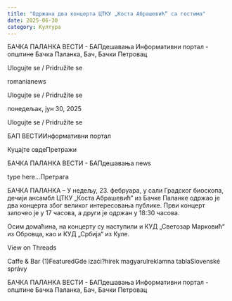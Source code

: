 ```yaml
---
title: "Одржана два концерта ЦТКУ „Коста Абрашевић“ са гостима"
date: 2025-06-30
category: Култура
---
```


БАЧКА ПАЛАНКА ВЕСТИ - БАПдешавања Информативни портал - општине Бачка Паланка, Бач, Бачки Петровац

Ulogujte se / Pridružite se

romanianews

Ulogujte se / Pridružite se

понедељак, јун 30, 2025

Ulogujte se / Pridružite se

БАП ВЕСТИИнформативни портал

Куцајте овдеПретражи

БАЧКА ПАЛАНКА ВЕСТИ - БАПдешавања news

type here...Претрага

БАЧКА ПАЛАНКА – У недељу, 23. фебруара, у сали Градског биоскопа, дечији ансамбл ЦТКУ „Коста Абрашевић“ из Бачке Паланке одржао је два концерта због великог интересовања публике. Први концерт започео је у 17 часова, а други је одржан у 18:30 часова.

Осим домаћина, на концерту су наступили и КУД „Светозар Марковић“ из Обровца, као и КУД „Србија“ из Куле.
 




View on Threads

Caffe & Bar (1)FeaturedGde izaći?hírek magyarulreklamna tablaSlovenské správy

БАЧКА ПАЛАНКА ВЕСТИ - БАПдешавања Информативни портал - општине Бачка Паланка, Бач, Бачки Петровац
